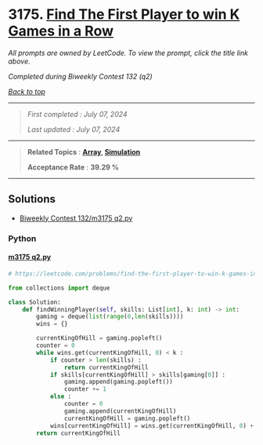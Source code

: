 # 3175. [Find The First Player to win K Games in a Row](<https://leetcode.com/problems/find-the-first-player-to-win-k-games-in-a-row>)

*All prompts are owned by LeetCode. To view the prompt, click the title link above.*

*Completed during Biweekly Contest 132 (q2)*

*[Back to top](<../README.md>)*

------

> *First completed : July 07, 2024*
>
> *Last updated : July 07, 2024*

------

> **Related Topics** : **[Array](<by_topic/Array.md>), [Simulation](<by_topic/Simulation.md>)**
>
> **Acceptance Rate** : **39.29 %**

------

## Solutions

- [Biweekly Contest 132/m3175 q2.py](<../my-submissions/Biweekly Contest 132/m3175 q2.py>)
### Python
#### [m3175 q2.py](<../my-submissions/Biweekly Contest 132/m3175 q2.py>)
```Python
# https://leetcode.com/problems/find-the-first-player-to-win-k-games-in-a-row/

from collections import deque

class Solution:
    def findWinningPlayer(self, skills: List[int], k: int) -> int:        
        gaming = deque(list(range(0,len(skills))))
        wins = {}

        currentKingOfHill = gaming.popleft()
        counter = 0
        while wins.get(currentKingOfHill, 0) < k :
            if counter > len(skills) :
                return currentKingOfHill
            if skills[currentKingOfHill] > skills[gaming[0]] :
                gaming.append(gaming.popleft())
                counter += 1
            else :
                counter = 0
                gaming.append(currentKingOfHill)
                currentKingOfHill = gaming.popleft()
            wins[currentKingOfHill] = wins.get(currentKingOfHill, 0) + 1
        return currentKingOfHill
```

